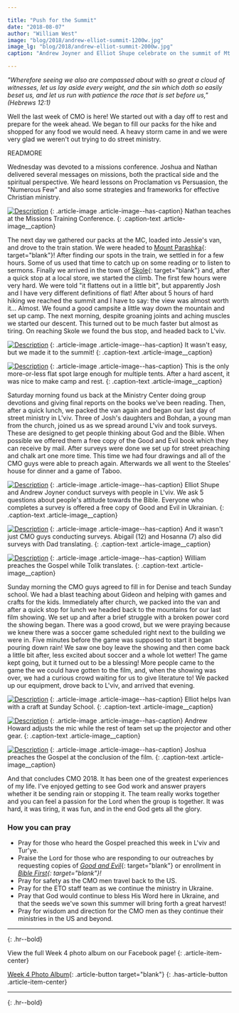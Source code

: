 ```yaml
---

title: "Push for the Summit"
date: "2018-08-07"
author: "William West"
image: "blog/2018/andrew-elliot-summit-1200w.jpg"
image_lg: "blog/2018/andrew-elliot-summit-2000w.jpg"
caption: "Andrew Joyner and Elliot Shupe celebrate on the summit of Mt. Parashka."

---
```

*"Wherefore seeing we also are compassed about with so great a cloud of witnesses, let us lay aside every weight, and the sin which doth so easily beset us, and let us run with patience the race that is set before us," (Hebrews 12:1)*

Well the last week of CMO is here! We started out with a day off to rest and prepare for the week ahead. We began to fill our packs for the hike and shopped for any food we would need. A heavy storm came in and we were very glad we weren't out trying to do street ministry.

READMORE

Wednesday was devoted to a missions conference. Joshua and Nathan delivered several messages on missions, both the practical side and the spiritual perspective. We heard lessons on Proclamation vs Persuasion, the "Numerous Few" and also some strategies and frameworks for effective Christian ministry.

[![Description](assets/images/blog/2018/nathan-missions-conf-550w.jpg)](assets/images/blog/2018/nathan-missions-conf-2000w.jpg)
{: .article-image .article-image--has-caption}
Nathan teaches at the Missions Training Conference.
{: .caption-text .article-image__caption}

The next day we gathered our packs at the MC, loaded into Jessie's van, and drove to the train station. We were headed to [Mount Parashka](https://en.wikipedia.org/wiki/Mount_Parashka){: target="blank"}! After finding our spots in the train, we settled in for a few hours. Some of us used that time to catch up on some reading or to listen to sermons. Finally we arrived in the town of [Skole](https://en.wikipedia.org/wiki/Skole){: target="blank"} and, after a quick stop at a local store, we started the climb. The first few hours were very hard. We were told "it flattens out in a little bit", but apparently Josh and I have very different definitions of flat! After about 5 hours of hard hiking we reached the summit and I have to say: the view was almost worth it... Almost. We found a good campsite a little way down the mountain and set up camp. The next morning, despite groaning joints and aching muscles we started our descent. This turned out to be much faster but almost as tiring. On reaching Skole we found the bus stop, and headed back to L'viv.

[![Description](assets/images/blog/2018/summit-group-550w.jpg)](assets/images/blog/2018/summit-group-2000w.jpg)
{: .article-image .article-image--has-caption}
It wasn't easy, but we made it to the summit!
{: .caption-text .article-image__caption}

[![Description](assets/images/blog/2018/parashka-campsite-550h.jpg)](assets/images/blog/2018/parashka-campsite-1334h.jpg)
{: .article-image .article-image--has-caption}
This is the only more-or-less flat spot large enough for multiple tents. After a hard ascent, it was nice to make camp and rest.
{: .caption-text .article-image__caption}

Saturday morning found us back at the Ministry Center doing group devotions and giving final reports on the books we've been reading. Then, after a quick lunch, we packed the van again and began our last day of street ministry in L'viv. Three of Josh's daughters and Bohdan, a young man from the church, joined us as we spread around L'viv and took surveys. These are designed to get people thinking about God and the Bible. When possible we offered them a free copy of the Good and Evil book which they can receive by mail. After surveys were done we set up for street preaching and chalk art one more time. This time we had four drawings and all of the CMO guys were able to preach again. Afterwards we all went to the Steeles' house for dinner and a game of Taboo.

[![Description](assets/images/blog/2018/elliot-andrew-surveys-550w.jpg)](assets/images/blog/2018/elliot-andrew-surveys-2000w.jpg)
{: .article-image .article-image--has-caption}
Elliot Shupe and Andrew Joyner conduct surveys with people in L'viv. We ask 5 questions about people's attitude towards the Bible. Everyone who completes a survey is offered a free copy of Good and Evil in Ukrainian.
{: .caption-text .article-image__caption}

[![Description](assets/images/blog/2018/abby-josh-surveys-550h.jpg)](assets/images/blog/2018/abby-josh-surveys-2000h.jpg)
{: .article-image .article-image--has-caption}
And it wasn't just CMO guys conducting surveys. Abigail (12) and Hosanna (7) also did surveys with Dad translating.
{: .caption-text .article-image__caption}

[![Description](assets/images/blog/2018/william-tolik-preaching-550w.jpg)](assets/images/blog/2018/william-tolik-preaching-2000w.jpg)
{: .article-image .article-image--has-caption}
William preaches the Gospel while Tolik translates.
{: .caption-text .article-image__caption}

Sunday morning the CMO guys agreed to fill in for Denise and teach Sunday school. We had a blast teaching about Gideon and helping with games and crafts for the kids. Immediately after church, we packed into the van and after a quick stop for lunch we headed back to the mountains for our last film showing. We set up and after a brief struggle with a broken power cord the showing began. There was a good crowd, but we were praying because we knew there was a soccer game scheduled right next to the building we were in. Five minutes before the game was supposed to start it began pouring down rain! We saw one boy leave the showing and then come back a little bit after, less excited about soccer and a whole lot wetter! The game kept going, but it turned out to be a blessing! More people came to the game the we could have gotten to the film, and, when the showing was over, we had a curious crowd waiting for us to give literature to! We packed up our equipment, drove back to L'viv, and arrived that evening.

[![Description](assets/images/blog/2018/elliot-sunday-kids-550w.jpg)](assets/images/blog/2018/elliot-sunday-kids-2000w.jpg)
{: .article-image .article-image--has-caption}
Elliot helps Ivan with a craft at Sunday School.
{: .caption-text .article-image__caption}

[![Description](assets/images/blog/2018/andrew-film-setup-550w.jpg)](assets/images/blog/2018/andrew-film-setup-2000w.jpg)
{: .article-image .article-image--has-caption}
Andrew Howard adjusts the mic while the rest of team set up the projector and other gear.
{: .caption-text .article-image__caption}

[![Description](assets/images/blog/2018/josh-turye-preaching-550w.png)](assets/images/blog/2018/josh-turye-preaching-2000w.jpg)
{: .article-image .article-image--has-caption}
Joshua preaches the Gospel at the conclusion of the film.
{: .caption-text .article-image__caption}

And that concludes CMO 2018. It has been one of the greatest experiences of my life. I've enjoyed getting to see God work and answer prayers whether it be sending rain or stopping it. The team really works together and you can feel a passion for the Lord when the group is together. It was hard, it was tiring, it was fun, and in the end God gets all the glory.

### How you can pray

* Pray for those who heard the Gospel preached this week in L'viv and Tur'ye.
* Praise the Lord for those who are responding to our outreaches by requesting copies of [*Good and Evil*](https://dobroizlo.com.ua/){: target="blank"} or enrollment in *[Bible First](https://www.bibliya.net.ua/){: target="blank"}!*
* Pray for safety as the CMO men travel back to the US.
* Pray for the ETO staff team as we continue the ministry in Ukraine.
* Pray that God would continue to bless His Word here in Ukraine, and that the seeds we've sown this summer will bring forth a great harvest!
* Pray for wisdom and direction for the CMO men as they continue their ministries in the US and beyond.

---
{: .hr--bold}

View the full Week 4 photo album on our Facebook page!
{: .article-item-center}

[Week 4 Photo Album](https://www.facebook.com/media/set/?set=a.10155862987952123.1073741855.85322297122&type=1&l=01da2ffe54){: .article-button target="blank"}
{: .has-article-button .article-item-center}

---
{: .hr--bold}

